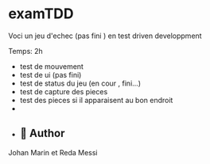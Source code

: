 # examTDD

Voci un jeu d'echec (pas fini ) en test driven developpment

Temps: 2h
 
- test de mouvement
- test de ui (pas fini)
- test de status du jeu (en cour , fini...)
- test de capture des pieces
- test des pieces si il apparaisent au bon endroit
- 
- ## 🙇 Author
Johan Marin  et Reda Messi 
